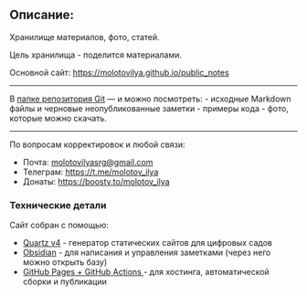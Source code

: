 ## Описание:

Хранилище материалов, фото, статей.

Цель хранилища - поделится материалами.

Основной сайт: https://molotovilya.github.io/public_notes

---

В [папке репозитория Git](https://github.com/molotovilya/public_notes/tree/main/content) — и можно посмотреть: 
	- исходные Markdown файлы и черновые неопубликованные заметки
	- примеры кода
	- фото, которые можно скачать. 

---

По вопросам корректировок и любой связи:
- Почта:  molotovilyasrg@gmail.com
- Телеграм: https://t.me/molotov_ilya
- Донаты: https://boosty.to/molotov_ilya



### Технические детали

Сайт собран с помощью:
- [Quartz v4](https://quartz.jzhao.xyz/) - генератор статических сайтов для цифровых садов
- [Obsidian](https://obsidian.md/) - для написания и управления заметками (через него можно открыть базу)
- [GitHub Pages + GitHub Actions ](https://pages.github.com/) - для хостинга, автоматической сборки и публикации